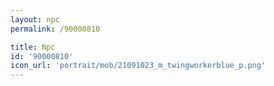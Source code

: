 ```yaml
---
layout: npc
permalink: /90000810

title: Npc
id: '90000810'
icon_url: 'portrait/mob/21091023_m_twingworkerblue_p.png'
---
```

